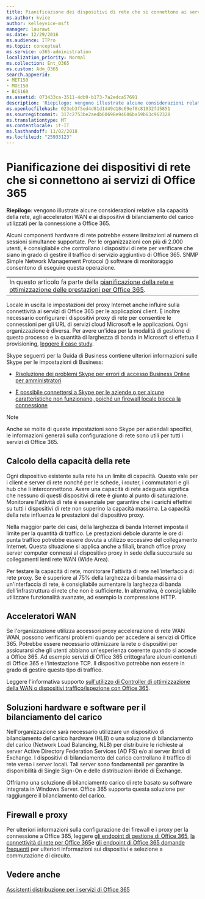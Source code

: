```yaml
---
title: Pianificazione dei dispositivi di rete che si connettono ai servizi di Office 365
ms.author: kvice
author: kelleyvice-msft
manager: laurawi
ms.date: 12/29/2016
ms.audience: ITPro
ms.topic: conceptual
ms.service: o365-administration
localization_priority: Normal
ms.collection: Ent_O365
ms.custom: Adm_O365
search.appverid:
- MET150
- MOE150
- BCS160
ms.assetid: 073433ca-3511-4db9-b173-7a2edca57691
description: 'Riepilogo: vengono illustrate alcune considerazioni relative alla capacità della rete, agli acceleratori WAN e ai dispositivi di bilanciamento del carico utilizzati per la connessione a Office 365.'
ms.openlocfilehash: 023eb3f5ed4d81d1d49d18c69ef8c81032fd5851
ms.sourcegitcommit: 317c2753be2aedb60698e94606ba59b63c962328
ms.translationtype: MT
ms.contentlocale: it-IT
ms.lasthandoff: 11/02/2018
ms.locfileid: "25933123"
---
```

# <a name="plan-for-network-devices-that-connect-to-office-365-services"></a>Pianificazione dei dispositivi di rete che si connettono ai servizi di Office 365

 **Riepilogo**: vengono illustrate alcune considerazioni relative alla capacità della rete, agli acceleratori WAN e ai dispositivi di bilanciamento del carico utilizzati per la connessione a Office 365.
  
Alcuni componenti hardware di rete potrebbe essere limitazioni al numero di sessioni simultanee supportate. Per le organizzazioni con più di 2.000 utenti, è consigliabile che controllano i dispositivi di rete per verificare che siano in grado di gestire il traffico di servizio aggiuntivo di Office 365. SNMP Simple Network Management Protocol () software di monitoraggio consentono di eseguire questa operazione.

||
|:-----|
| In questo articolo fa parte della [pianificazione della rete e ottimizzazione delle prestazioni per Office 365](https://aka.ms/tune).|

Locale in uscita le impostazioni del proxy Internet anche influire sulla connettività ai servizi di Office 365 per le applicazioni client. È inoltre necessario configurare i dispositivi proxy di rete per consentire le connessioni per gli URL di servizi cloud Microsoft e le applicazioni. Ogni organizzazione è diversa. Per avere un'idea per la modalità di gestione di questo processo e la quantità di larghezza di banda in Microsoft si effettua il provisioning, [leggere il case study](https://www.microsoft.com/itshowcase/Article/Content/631/Optimizing-network-performance-for-Microsoft-Office-365).
  
Skype seguenti per la Guida di Business contiene ulteriori informazioni sulle Skype per le impostazioni di Business:
  
- [Risoluzione dei problemi Skype per errori di accesso Business Online per amministratori](https://docs.microsoft.com/skypeforbusiness/set-up-skype-for-business-online/troubleshooting-sign-in-errors-for-admins)

- [È possibile connettersi a Skype per le aziende o per alcune caratteristiche non funzionano, poiché un firewall locale blocca la connessione](https://go.microsoft.com/fwlink/p/?LinkID=243625)

> [!NOTE]
> Anche se molte di queste impostazioni sono Skype per aziendali specifici, le informazioni generali sulla configurazione di rete sono utili per tutti i servizi di Office 365.
  
## <a name="determining-network-capacity"></a>Calcolo della capacità della rete

Ogni dispositivo esistente sulla rete ha un limite di capacità. Questo vale per i client e server di rete nonché per le schede, i router, i commutatori e gli hub che li interconnettono. Avere una capacità di rete adeguata significa che nessuno di questi dispositivi di rete è giunto al punto di saturazione. Monitorare l'attività di rete è essenziale per garantire che i carichi effettivi su tutti i dispositivi di rete non superino la capacità massima. La capacità della rete influenza le prestazioni del dispositivo proxy.
  
Nella maggior parte dei casi, della larghezza di banda Internet imposta il limite per la quantità di traffico. Le prestazioni debole durante le ore di punta traffico potrebbe essere dovuta a utilizzo eccessivo del collegamento Internet. Questa situazione si applica anche a filiali, branch office proxy server computer connessi al dispositivo proxy in sede della succursale su collegamenti lenti rete WAN (Wide Area).
  
Per testare la capacità di rete, monitorare l'attività di rete nell'interfaccia di rete proxy. Se è superiore al 75% della larghezza di banda massima di un'interfaccia di rete, è consigliabile aumentare la larghezza di banda dell'infrastruttura di rete che non è sufficiente. In alternativa, è consigliabile utilizzare funzionalità avanzate, ad esempio la compressione HTTP.
  
## <a name="wan-accelerators"></a>Acceleratori WAN

Se l'organizzazione utilizza accessori proxy accelerazione di rete WAN WAN, possono verificarsi problemi quando per accedere ai servizi di Office 365. Potrebbe essere necessario ottimizzare la rete o dispositivi per assicurarsi che gli utenti abbiano un'esperienza coerente quando si accede a Office 365. Ad esempio servizi di Office 365 crittografare alcuni contenuti di Office 365 e l'intestazione TCP. Il dispositivo potrebbe non essere in grado di gestire questo tipo di traffico.
  
Leggere l'informativa supporto [sull'utilizzo di Controller di ottimizzazione della WAN o dispositivi traffico/ispezione con Office 365](https://support.microsoft.com/kb/2690045).
  
## <a name="hardware-and-software-load-balancing-devices"></a>Soluzioni hardware e software per il bilanciamento del carico

Nell'organizzazione sarà necessario utilizzare un dispositivo di bilanciamento del carico hardware (HLB) o una soluzione di bilanciamento del carico (Network Load Balancing, NLB) per distribuire le richieste ai server Active Directory Federation Services (AD FS) e/o ai server ibridi di Exchange. I dispositivi di bilanciamento del carico controllano il traffico di rete verso i server locali. Tali server sono fondamentali per garantire la disponibilità di Single Sign-On e delle distribuzioni ibride di Exchange.
  
Offriamo una soluzione di bilanciamento carico di rete basato su software integrata in Windows Server. Office 365 supporta questa soluzione per raggiungere il bilanciamento del carico.
  
## <a name="firewalls-and-proxies"></a>Firewall e proxy

Per ulteriori informazioni sulla configurazione dei firewall e i proxy per la connessione a Office 365, leggere [gli endpoint di gestione di Office 365](https://support.office.com/article/99cab9d4-ef59-4207-9f2b-3728eb46bf9a), [la connettività di rete per Office 365](network-connectivity.md)e [gli endpoint di Office 365 domande frequenti](https://support.office.com/article/d4088321-1c89-4b96-9c99-54c75cae2e6d) per ulteriori informazioni sui dispositivi e selezione a commutazione di circuito.
  
## <a name="see-also"></a>Vedere anche

[Assistenti distribuzione per i servizi di Office 365](deployment-advisors-for-office-365.md)
